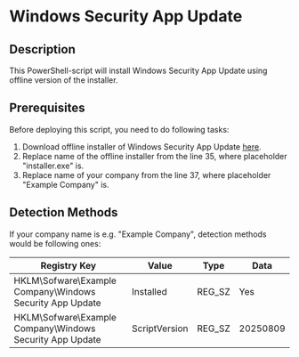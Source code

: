 # Windows Security App Update

## Description 
This PowerShell-script will install Windows Security App Update using offline version of the installer.

## Prerequisites
Before deploying this script, you need to do following tasks:
1. Download offline installer of Windows Security App Update [here](https://support.microsoft.com/en-us/topic/windows-security-app-update-a6ac7d2e-b1bf-44c0-a028-41720a242da3).
2. Replace name of the offline installer from the line 35, where placeholder "installer.exe" is.
3. Replace name of your company from the line 37, where placeholder "Example Company" is.

## Detection Methods
If your company name is e.g. "Example Company", detection methods would be following ones:

| Registry Key | Value | Type | Data |
| -------- | ------- | ------- |------- |
| HKLM\Sofware\Example Company\Windows Security App Update | Installed | REG_SZ | Yes
| HKLM\Sofware\Example Company\Windows Security App Update | ScriptVersion | REG_SZ | 20250809
